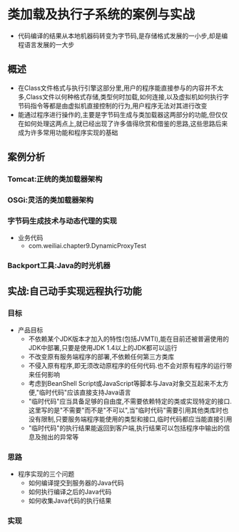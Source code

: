 # 类加载及执行子系统的案例与实战

- 代码编译的结果从本地机器码转变为字节码,是存储格式发展的一小步,却是编程语言发展的一大步

## 概述

- 在Class文件格式与执行引擎这部分里,用户的程序能直接参与的内容并不太多,Class文件以何种格式存储,类型何时加载,如何连接,以及虚拟机如何执行字节码指令等都是由虚拟机直接控制的行为,用户程序无法对其进行改变
- 能通过程序进行操作的,主要是字节码生成与类加载器这两部分的功能,但仅仅在如何处理这两点上,就已经出现了许多值得欣赏和借鉴的思路,这些思路后来成为许多常用功能和程序实现的基础

## 案例分析

### Tomcat:正统的类加载器架构

### OSGi:灵活的类加载器架构

### 字节码生成技术与动态代理的实现

- 业务代码
    - com.weiliai.chapter9.DynamicProxyTest

### Backport工具:Java的时光机器

## 实战:自己动手实现远程执行功能

### 目标

- 产品目标
    - 不依赖某个JDK版本才加入的特性(包括JVMTI),能在目前还被普遍使用的JDK中部署,只要是使用JDK 1.4以上的JDK都可以运行
    - 不改变原有服务端程序的部署,不依赖任何第三方类库
    - 不侵入原有程序,即无须改动原程序的任何代码.也不会对原有程序的运行带来任何影响
    - 考虑到BeanShell Script或JavaScript等脚本与Java对象交互起来不太方便,"临时代码"应该直接支持Java语言
    - "临时代码"应当具备足够的自由度,不需要依赖特定的类或实现特定的接口.这里写的是"不需要"而不是"不可以",当"临时代码"需要引用其他类库时也没有限制,只要服务端程序能使用的类型和接口,临时代码都应当能直接引用
    - "临时代码"的执行结果能返回到客户端,执行结果可以包括程序中输出的信息及抛出的异常等

### 思路

- 程序实现的三个问题
    - 如何编译提交到服务器的Java代码
    - 如何执行编译之后的Java代码
    - 如何收集Java代码的执行结果

### 实现

